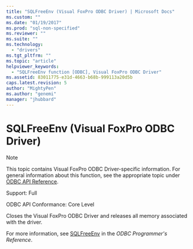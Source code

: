 ```yaml
---
title: "SQLFreeEnv (Visual FoxPro ODBC Driver) | Microsoft Docs"
ms.custom: ""
ms.date: "01/19/2017"
ms.prod: "sql-non-specified"
ms.reviewer: ""
ms.suite: ""
ms.technology: 
  - "drivers"
ms.tgt_pltfrm: ""
ms.topic: "article"
helpviewer_keywords: 
  - "SQLFreeEnv function [ODBC], Visual FoxPro ODBC Driver"
ms.assetid: 83011775-e31d-4663-b68b-999113a20d5b
caps.latest.revision: 5
author: "MightyPen"
ms.author: "genemi"
manager: "jhubbard"
---
```

# SQLFreeEnv (Visual FoxPro ODBC Driver)
> [!NOTE]  
>  This topic contains Visual FoxPro ODBC Driver-specific information. For general information about this function, see the appropriate topic under [ODBC API Reference](../../odbc/reference/syntax/odbc-api-reference.md).  
  
 Support: Full  
  
 ODBC API Conformance: Core Level  
  
 Closes the Visual FoxPro ODBC Driver and releases all memory associated with the driver.  
  
 For more information, see [SQLFreeEnv](../../odbc/reference/syntax/sqlfreeenv-function.md) in the *ODBC Programmer's Reference*.